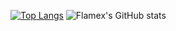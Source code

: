 [![Top Langs](https://github-readme-stats.vercel.app/api/top-langs/?username=flamexdev&layout=compact)](https://github.com/anuraghazra/github-readme-stats)
![Flamex's GitHub stats](https://github-readme-stats.vercel.app/api?username=flamexdev&show_icons=true&theme=radical)
